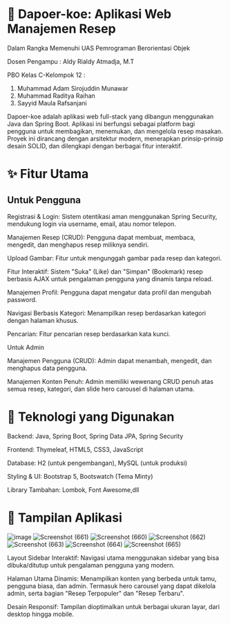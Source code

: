 # 🍳 Dapoer-koe: Aplikasi Web Manajemen Resep

Dalam Rangka Memenuhi UAS Pemrograman Berorientasi Objek

Dosen Pengampu : Aldy Rialdy Atmadja, M.T

PBO Kelas C-Kelompok 12 :
1. Muhammad Adam Sirojuddin Munawar
2. Muhammad Raditya Raihan
3. Sayyid Maula Rafsanjani
   
Dapoer-koe adalah aplikasi web full-stack yang dibangun menggunakan Java dan Spring Boot. Aplikasi ini berfungsi sebagai platform bagi pengguna untuk membagikan, menemukan, dan mengelola resep masakan. Proyek ini dirancang dengan arsitektur modern, menerapkan prinsip-prinsip desain SOLID, dan dilengkapi dengan berbagai fitur interaktif.

# ✨ Fitur Utama
## Untuk Pengguna
Registrasi & Login: Sistem otentikasi aman menggunakan Spring Security, mendukung login via username, email, atau nomor telepon.

Manajemen Resep (CRUD): Pengguna dapat membuat, membaca, mengedit, dan menghapus resep miliknya sendiri.

Upload Gambar: Fitur untuk mengunggah gambar pada resep dan kategori.

Fitur Interaktif: Sistem "Suka" (Like) dan "Simpan" (Bookmark) resep berbasis AJAX untuk pengalaman pengguna yang dinamis tanpa reload.

Manajemen Profil: Pengguna dapat mengatur data profil dan mengubah password.

Navigasi Berbasis Kategori: Menampilkan resep berdasarkan kategori dengan halaman khusus.

Pencarian: Fitur pencarian resep berdasarkan kata kunci.

Untuk Admin

Manajemen Pengguna (CRUD): Admin dapat menambah, mengedit, dan menghapus data pengguna.

Manajemen Konten Penuh: Admin memiliki wewenang CRUD penuh atas semua resep, kategori, dan slide hero carousel di halaman utama.

# 🚀 Teknologi yang Digunakan
Backend: Java, Spring Boot, Spring Data JPA, Spring Security

Frontend: Thymeleaf, HTML5, CSS3, JavaScript

Database: H2 (untuk pengembangan), MySQL (untuk produksi)

Styling & UI: Bootstrap 5, Bootswatch (Tema Minty)

Library Tambahan: Lombok, Font Awesome,dll

# 🎨 Tampilan Aplikasi

![image](https://github.com/user-attachments/assets/f64b0d75-def2-4e69-a18b-4a149f9a7650)
![Screenshot (661)](https://github.com/user-attachments/assets/2168720f-87be-46af-b927-2f4e342ebbd4)
![Screenshot (660)](https://github.com/user-attachments/assets/6905405e-d1e2-436e-b5e5-5d2d98607e69)
![Screenshot (662)](https://github.com/user-attachments/assets/05d117a8-ae5b-42e3-a0f4-72e8f700eedf)
![Screenshot (663)](https://github.com/user-attachments/assets/8d3944fd-4a77-48e2-8039-5e0bc90292f7)
![Screenshot (664)](https://github.com/user-attachments/assets/20d8e387-3911-47b4-8ff2-26193b7453c0)
![Screenshot (665)](https://github.com/user-attachments/assets/2ea06f2c-81c0-442f-9cdd-9d9432dd9e1d)

Layout Sidebar Interaktif: Navigasi utama menggunakan sidebar yang bisa dibuka/ditutup untuk pengalaman pengguna yang modern.

Halaman Utama Dinamis: Menampilkan konten yang berbeda untuk tamu, pengguna biasa, dan admin. Termasuk hero carousel yang dapat dikelola admin, serta bagian "Resep Terpopuler" dan "Resep Terbaru".

Desain Responsif: Tampilan dioptimalkan untuk berbagai ukuran layar, dari desktop hingga mobile.

